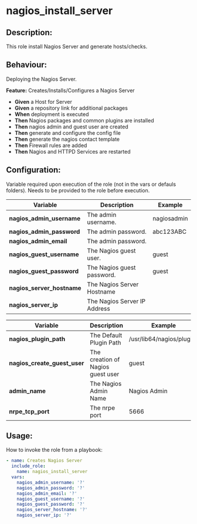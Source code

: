 # nagios_install_server

## Description:

This role install Nagios Server and generate hosts/checks.

## Behaviour:

Deploying the Nagios Server.

**Feature:** Creates/Installs/Configures a Nagios Server  
- **Given** a Host for Server
- **Given** a repository link for additional packages
- **When** deployment is executed
- **Then** Nagios packages and common plugins are installed  
- **Then** nagios admin and guest user are created
- **Then** generate and configure the config file 
- **Then** generate the nagios contact template 
- **Then** Firewall rules are added
- **Then** Nagios and HTTPD Services are restarted


## Configuration:

Variable required upon execution of the role (not in the vars or defauls folders).
Needs to be provided to the role before execution.

| Variable  | Description  | Example  | 
|---|---|---|
| **nagios_admin_username** | The admin username. | nagiosadmin |
| **nagios_admin_password** | The admin password. | abc123ABC |
| **nagios_admin_email** | The admin password. | |
| **nagios_guest_username** | The Nagios guest user. | guest |
| **nagios_guest_password** | The Nagios guest password. |guest |
| **nagios_server_hostname** | The Nagios Server Hostname | |
| **nagios_server_ip** | The Nagios Server IP Address | |

| Variable  | Description  | Example  | 
|---|---|---|
| **nagios_plugin_path** | The Default Plugin Path | /usr/lib64/nagios/plugins |
| **nagios_create_guest_user** | The creation of Nagios guest user| guest |
| **admin_name** | The Nagios Admin Name | Nagios Admin |
| **nrpe_tcp_port** | The nrpe port | 5666 |

## Usage:

How to invoke the role from a playbook:

```yaml
- name: Creates Nagios Server               
  include_role:
    name: nagios_install_server
  vars:
    nagios_admin_username: '?'
    nagios_admin_password: '?'
    nagios_admin_email: '?'
    nagios_guest_username: '?'
    nagios_guest_password: '?'
    nagios_server_hostname: '?'
    nagios_server_ip: '?'
```